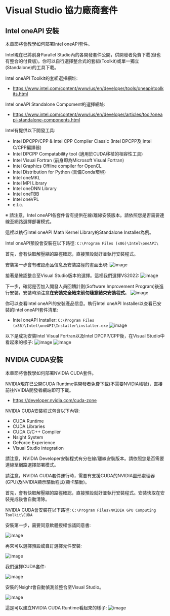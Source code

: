 # Visual Studio 協力廠商套件
## Intel oneAPI 安裝
本章節將會教學如何部署Intel oneAPI套件。

Intel現在已將前身Parallel Studio內的各開發套件公開，供開發者免費下載(但也有整合的付費版)。你可以自行選擇整合式的套組(Toolkit)或單一獨立(Standalone)的工具下載。

Intel oneAPI Toolkit的套組選擇網址:
 - https://www.intel.com/content/www/us/en/developer/tools/oneapi/toolkits.html

Intel oneAPI Standalone Compoment的選擇網址:
 - https://www.intel.com/content/www/us/en/developer/articles/tool/oneapi-standalone-components.html

Intel有提供以下開發工具:
 - Intel DPCPP/CPP & Intel CPP Compiler Classic (Intel DPCPP及 Intel C/CPP編譯器)
 - Intel DPCPP Compatability tool (適用於CUDA移植的相容性工具)
 - Intel Visual Fortran (前身即為Microsoft Visual Fortran)
 - Intel Graphics Offline compiler for OpenCL 
 - Intel Distribution for Python (具備Conda環境)
 - Intel oneMKL 
 - Intel MPI Library
 - Intel oneDNN Library 
 - Intel oneTBB
 - Intel oneVPL
 - e.t.c.

※ 請注意，Intel oneAPI各套件皆有提供在線/離線安裝版本。請依照您是否需要連線至網路選擇部署模式。

這裡以執行Intel oneAPI Math Kernel Library的Standalone Installer為例。

Intel oneAPI預設會安裝在以下路徑: `C:\Program Files (x86)\Intel\oneAPI\`

首先，會有快取解壓縮的路徑確認，直接預設就好並執行安裝程式。

安裝第一步會有確認產品信息及安裝路徑的畫面出現:
![image](https://github.com/TaiXeflar/vscode_build_sample_repos/blob/main/Markdown%20Image/vs_oneAPI_1.png)

接著是確認整合至Visual Studio版本的選擇。這裡我們選擇VS2022:
![image](https://github.com/TaiXeflar/vscode_build_sample_repos/blob/main/Markdown%20Image/vs_oneAPI_2.png)

下一步，確認是否加入開發人員回饋計劃(Software Improvement Program)後進行安裝，安裝時須注意**在安裝完全結束前勿隨意結束安裝程式**。
![image](https://github.com/TaiXeflar/vscode_build_sample_repos/blob/main/Markdown%20Image/vs_oneAPI_4.png)

你可以查看Intel oneAPI的安裝產品信息。執行Intel oneAPI Installer以查看已安裝的Intel oneAPI套件清單:
 - Intel oneAPI Installer: `C:\Program Files (x86)\Intel\oneAPI\Installer\installer.exe`
![image](https://github.com/TaiXeflar/vscode_build_sample_repos/blob/main/Markdown%20Image/vs_oneAPI_tools.png)


以下是成功安裝Intel Visual Fortran以及Intel DPCPP/CPP後，在Visual Studio中看起來的樣子:
![image](https://github.com/TaiXeflar/vscode_build_sample_repos/blob/main/Markdown%20Image/vs_oneAPI_ifort.png)
![image](https://github.com/TaiXeflar/vscode_build_sample_repos/blob/main/Markdown%20Image/vs_oneAPI_dpcpp.png)


## NVIDIA CUDA安裝
本章節將會教學如何部署NVIDIA CUDA套件。

NVIDIA現在已公開CUDA Runtime供開發者免費下載(不需要NVIDIA帳號)，直接前往NVIDIA開發者網站即可下載。
 - https://developer.nvidia.com/cuda-zone

NVIDIA CUDA安裝程式包含以下內容:
 - CUDA Runtime
 - CUDA Libraries
 - CUDA C/C++ Compiler
 - Nsight System
 - GeForce Experience
 - Visual Studio integration

請注意，NVIDIA Developer安裝程式有分在線/離線安裝版本。請依照您是否需要連線至網路選擇部署模式。

請注意，NVIDIA CUDA套件運行時，需要有支援CUDA的NVIDIA圖形處理器(GPU)及NVIDIA顯示驅動程式(顯卡驅動)。

首先，會有快取解壓縮的路徑確認，直接預設就好並執行安裝程式。安裝快取在安裝完成後會自動清除。

NVIDIA CUDA會安裝在以下路徑: `C:\Program Files\NVIDIA GPU Computing Toolkit\CUDA`

安裝第一步，需要同意軟體授權協議同意書:

   ![image](https://github.com/TaiXeflar/vscode_build_sample_repos/blob/main/Markdown%20Image/vs_cuda_1.png)

再來可以選擇預設或自訂選擇元件安裝:

   ![image](https://github.com/TaiXeflar/vscode_build_sample_repos/blob/main/Markdown%20Image/vs_cuda_2.png)

我們選擇CUDA套件:

   ![image](https://github.com/TaiXeflar/vscode_build_sample_repos/blob/main/Markdown%20Image/vs_cuda_3.png)

安裝的Nsight會自動偵測並整合至Visual Studio。

   ![image](https://github.com/TaiXeflar/vscode_build_sample_repos/blob/main/Markdown%20Image/vs_cuda_4.png)

這是可以建立NVIDIA CUDA Runtime看起來的樣子:
   ![image](https://github.com/TaiXeflar/vscode_build_sample_repos/blob/main/Markdown%20Image/vs_cuda_VS2022.png)